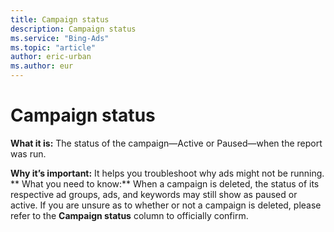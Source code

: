 ```yaml
---
title: Campaign status
description: Campaign status
ms.service: "Bing-Ads"
ms.topic: "article"
author: eric-urban
ms.author: eur
---
```


# Campaign status

**What it is:**     The status of the campaign—Active or Paused—when the report was run.

**Why it’s important:**     It helps you troubleshoot why ads might not be running.
**        What you need to know:**       When a campaign is deleted, the status of its respective ad groups, ads, and keywords may still show as paused or active. If you are unsure as to whether or not a campaign is deleted, please refer to the **Campaign status** column to officially confirm.


